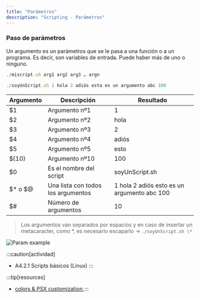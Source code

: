 ```yaml
---
title: "Parámetros"
description: "Scripting - Parámetros"
---
```


### Paso de parámetros

Un argumento es un parámetros que se le pasa a una función o a un programa. Es decir, son variables de entrada. Puede haber más de uno o ninguno.

```js
./miscript.sh arg1 arg2 arg3 … argn
```
```js
./soyUnScript.sh 1 hola 2 adiós esto es un argumento abc 100
```

| **Argumento** | **Descripción**                | **Resultado**                          |
|---------------|-------------------------------|----------------------------------------|
| $1            | Argumento nº1                  | 1                                      |
| $2            | Argumento nº2                  | hola                                   |
| $3            | Argumento nº3                  | 2                                      |
| $4            | Argumento nº4                  | adiós                                  |
| $5            | Argumento nº5                  | esto                                   |
| ${10}         | Argumento nº10                 | 100                                    |
| $0            | Es el nombre del script        | soyUnScript.sh                         |
| $* o $@       | Una lista con todos los argumentos | 1 hola 2 adiós esto es un argumento abc 100 |
| $#            | Número de argumentos           | 10                                     |

  
  > Los argumentos van separados por espacios y en caso de insertar un metacaracter, como *, es necesario escaparlo → `./soyUnScript.sh \*`

  ![Param example](../../../../assets/ut4/param.jpg)

   :::caution[actividad]
  - A4.2.1 Scripts básicos (Linux)
  :::

  :::tip[resources]
  - [colors & PSX customization ](https://atareao.es/como/colorear-la-linea-de-comandos/)
  :::